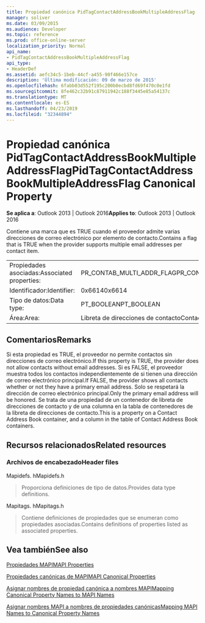 ```yaml
---
title: Propiedad canónica PidTagContactAddressBookMultipleAddressFlag
manager: soliver
ms.date: 03/09/2015
ms.audience: Developer
ms.topic: reference
ms.prod: office-online-server
localization_priority: Normal
api_name:
- PidTagContactAddressBookMultipleAddressFlag
api_type:
- HeaderDef
ms.assetid: aefc34c5-1beb-44cf-a455-90f466e157ce
description: 'Última modificación: 09 de marzo de 2015'
ms.openlocfilehash: 6fabb03d552f195c200b0ecbd8fd69f470c0e1fd
ms.sourcegitcommit: 8fe462c32b91c87911942c188f3445e85a54137c
ms.translationtype: MT
ms.contentlocale: es-ES
ms.lasthandoff: 04/23/2019
ms.locfileid: "32344894"
---
```

# <a name="pidtagcontactaddressbookmultipleaddressflag-canonical-property"></a><span data-ttu-id="6d0d2-103">Propiedad canónica PidTagContactAddressBookMultipleAddressFlag</span><span class="sxs-lookup"><span data-stu-id="6d0d2-103">PidTagContactAddressBookMultipleAddressFlag Canonical Property</span></span>

  
  
<span data-ttu-id="6d0d2-104">**Se aplica a**: Outlook 2013 | Outlook 2016</span><span class="sxs-lookup"><span data-stu-id="6d0d2-104">**Applies to**: Outlook 2013 | Outlook 2016</span></span> 
  
<span data-ttu-id="6d0d2-105">Contiene una marca que es TRUE cuando el proveedor admite varias direcciones de correo electrónico por elemento de contacto.</span><span class="sxs-lookup"><span data-stu-id="6d0d2-105">Contains a flag that is TRUE when the provider supports multiple email addresses per contact item.</span></span>
  
|||
|:-----|:-----|
|<span data-ttu-id="6d0d2-106">Propiedades asociadas:</span><span class="sxs-lookup"><span data-stu-id="6d0d2-106">Associated properties:</span></span>  <br/> |<span data-ttu-id="6d0d2-107">PR_CONTAB_MULTI_ADDR_FLAG</span><span class="sxs-lookup"><span data-stu-id="6d0d2-107">PR_CONTAB_MULTI_ADDR_FLAG</span></span>  <br/> |
|<span data-ttu-id="6d0d2-108">Identificador:</span><span class="sxs-lookup"><span data-stu-id="6d0d2-108">Identifier:</span></span>  <br/> |<span data-ttu-id="6d0d2-109">0x6614</span><span class="sxs-lookup"><span data-stu-id="6d0d2-109">0x6614</span></span>  <br/> |
|<span data-ttu-id="6d0d2-110">Tipo de datos:</span><span class="sxs-lookup"><span data-stu-id="6d0d2-110">Data type:</span></span>  <br/> |<span data-ttu-id="6d0d2-111">PT_BOOLEAN</span><span class="sxs-lookup"><span data-stu-id="6d0d2-111">PT_BOOLEAN</span></span>  <br/> |
|<span data-ttu-id="6d0d2-112">Área:</span><span class="sxs-lookup"><span data-stu-id="6d0d2-112">Area:</span></span>  <br/> |<span data-ttu-id="6d0d2-113">Libreta de direcciones de contacto</span><span class="sxs-lookup"><span data-stu-id="6d0d2-113">Contact address book</span></span>  <br/> |
   
## <a name="remarks"></a><span data-ttu-id="6d0d2-114">Comentarios</span><span class="sxs-lookup"><span data-stu-id="6d0d2-114">Remarks</span></span>

<span data-ttu-id="6d0d2-115">Si esta propiedad es TRUE, el proveedor no permite contactos sin direcciones de correo electrónico.</span><span class="sxs-lookup"><span data-stu-id="6d0d2-115">If this property is TRUE, the provider does not allow contacts without email addresses.</span></span> <span data-ttu-id="6d0d2-116">Si es FALSE, el proveedor muestra todos los contactos independientemente de si tienen una dirección de correo electrónico principal.</span><span class="sxs-lookup"><span data-stu-id="6d0d2-116">If FALSE, the provider shows all contacts whether or not they have a primary email address.</span></span> <span data-ttu-id="6d0d2-117">Solo se respetará la dirección de correo electrónico principal.</span><span class="sxs-lookup"><span data-stu-id="6d0d2-117">Only the primary email address will be honored.</span></span> <span data-ttu-id="6d0d2-118">Se trata de una propiedad de un contenedor de libreta de direcciones de contacto y de una columna en la tabla de contenedores de la libreta de direcciones de contacto.</span><span class="sxs-lookup"><span data-stu-id="6d0d2-118">This is a property on a Contact Address Book container, and a column in the table of Contact Address Book containers.</span></span>
  
## <a name="related-resources"></a><span data-ttu-id="6d0d2-119">Recursos relacionados</span><span class="sxs-lookup"><span data-stu-id="6d0d2-119">Related resources</span></span>

### <a name="header-files"></a><span data-ttu-id="6d0d2-120">Archivos de encabezado</span><span class="sxs-lookup"><span data-stu-id="6d0d2-120">Header files</span></span>

<span data-ttu-id="6d0d2-121">Mapidefs. h</span><span class="sxs-lookup"><span data-stu-id="6d0d2-121">Mapidefs.h</span></span>
  
> <span data-ttu-id="6d0d2-122">Proporciona definiciones de tipo de datos.</span><span class="sxs-lookup"><span data-stu-id="6d0d2-122">Provides data type definitions.</span></span>
    
<span data-ttu-id="6d0d2-123">Mapitags. h</span><span class="sxs-lookup"><span data-stu-id="6d0d2-123">Mapitags.h</span></span>
  
> <span data-ttu-id="6d0d2-124">Contiene definiciones de propiedades que se enumeran como propiedades asociadas.</span><span class="sxs-lookup"><span data-stu-id="6d0d2-124">Contains definitions of properties listed as associated properties.</span></span>
    
## <a name="see-also"></a><span data-ttu-id="6d0d2-125">Vea también</span><span class="sxs-lookup"><span data-stu-id="6d0d2-125">See also</span></span>



[<span data-ttu-id="6d0d2-126">Propiedades MAPI</span><span class="sxs-lookup"><span data-stu-id="6d0d2-126">MAPI Properties</span></span>](mapi-properties.md)
  
[<span data-ttu-id="6d0d2-127">Propiedades canónicas de MAPI</span><span class="sxs-lookup"><span data-stu-id="6d0d2-127">MAPI Canonical Properties</span></span>](mapi-canonical-properties.md)
  
[<span data-ttu-id="6d0d2-128">Asignar nombres de propiedad canónica a nombres MAPI</span><span class="sxs-lookup"><span data-stu-id="6d0d2-128">Mapping Canonical Property Names to MAPI Names</span></span>](mapping-canonical-property-names-to-mapi-names.md)
  
[<span data-ttu-id="6d0d2-129">Asignar nombres MAPI a nombres de propiedades canónicas</span><span class="sxs-lookup"><span data-stu-id="6d0d2-129">Mapping MAPI Names to Canonical Property Names</span></span>](mapping-mapi-names-to-canonical-property-names.md)

